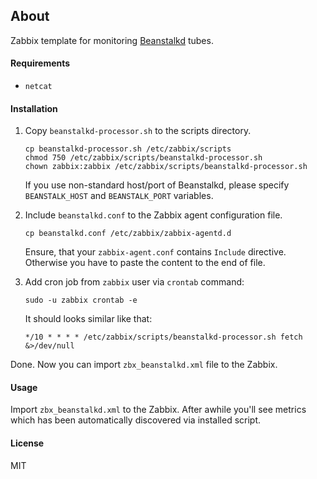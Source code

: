 ## About

Zabbix template for monitoring [Beanstalkd](http://kr.github.io/beanstalkd/) tubes.

#### Requirements

- `netcat`

#### Installation

1. Copy `beanstalkd-processor.sh` to the scripts directory.

    ```
    cp beanstalkd-processor.sh /etc/zabbix/scripts
    chmod 750 /etc/zabbix/scripts/beanstalkd-processor.sh
    chown zabbix:zabbix /etc/zabbix/scripts/beanstalkd-processor.sh
    ```

    If you use non-standard host/port of Beanstalkd, please specify `BEANSTALK_HOST` and `BEANSTALK_PORT` variables.

2. Include `beanstalkd.conf` to the Zabbix agent configuration file.

    ```
    cp beanstalkd.conf /etc/zabbix/zabbix-agentd.d 
    ```

    Ensure, that your `zabbix-agent.conf` contains `Include` directive. Otherwise you have to paste the content to the end of file.

3. Add cron job from `zabbix` user via `crontab` command:

    ```
    sudo -u zabbix crontab -e
    ```

    It should looks similar like that:

    ```
    */10 * * * * /etc/zabbix/scripts/beanstalkd-processor.sh fetch &>/dev/null
    ```

Done. Now you can import `zbx_beanstalkd.xml` file to the Zabbix.

#### Usage

Import `zbx_beanstalkd.xml` to the Zabbix. After awhile you'll see metrics which has been automatically discovered via installed script. 

#### License

MIT
